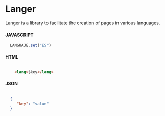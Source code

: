 # Langer
Langer is a library to facilitate the creation of pages in various languages.

#### JAVASCRIPT
```js
  LANGUAJE.set("ES")
```
#### HTML
```html

    <lang>$key</lang>
```
#### JSON 

```json
  
  {
     "key": "value"
  }
```



